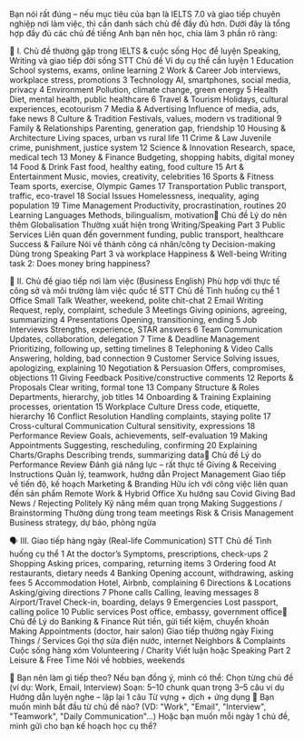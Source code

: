 Bạn nói rất đúng – nếu mục tiêu của bạn là IELTS 7.0 và giao tiếp chuyên nghiệp nơi làm việc, thì cần danh sách chủ đề đầy đủ hơn.
Dưới đây là tổng hợp đầy đủ các chủ đề tiếng Anh bạn nên học, chia làm 3 phần rõ ràng:

🧠 I. Chủ đề thường gặp trong IELTS & cuộc sống
Học để luyện Speaking, Writing và giao tiếp đời sống
STT
Chủ đề
Ví dụ cụ thể cần luyện
1
Education
School systems, exams, online learning
2
Work & Career
Job interviews, workplace stress, promotions
3
Technology
AI, smartphones, social media, privacy
4
Environment
Pollution, climate change, green energy
5
Health
Diet, mental health, public healthcare
6
Travel & Tourism
Holidays, cultural experiences, ecotourism
7
Media & Advertising
Influence of media, ads, fake news
8
Culture & Tradition
Festivals, values, modern vs traditional
9
Family & Relationships
Parenting, generation gap, friendship
10
Housing & Architecture
Living spaces, urban vs rural life
11
Crime & Law
Juvenile crime, punishment, justice system
12
Science & Innovation
Research, space, medical tech
13
Money & Finance
Budgeting, shopping habits, digital money
14
Food & Drink
Fast food, healthy eating, food culture
15
Art & Entertainment
Music, movies, creativity, celebrities
16
Sports & Fitness
Team sports, exercise, Olympic Games
17
Transportation
Public transport, traffic, eco-travel
18
Social Issues
Homelessness, inequality, aging population
19
Time Management
Productivity, procrastination, routines
20
Learning Languages
Methods, bilingualism, motivation
Chủ đề
Lý do nên thêm
Globalisation
Thường xuất hiện trong Writing/Speaking Part 3
Public Services
Liên quan đến government funding, public transport, healthcare
Success & Failure
Nói về thành công cá nhân/công ty
Decision-making
Dùng trong Speaking Part 3 và workplace
Happiness & Well-being
Writing task 2: Does money bring happiness?

💼 II. Chủ đề giao tiếp nơi làm việc (Business English)
Phù hợp với thực tế công sở và môi trường làm việc quốc tế
STT
Chủ đề
Tình huống cụ thể
1
Office Small Talk
Weather, weekend, polite chit-chat
2
Email Writing
Request, reply, complaint, schedule
3
Meetings
Giving opinions, agreeing, summarizing
4
Presentations
Opening, transitioning, ending
5
Job Interviews
Strengths, experience, STAR answers
6
Team Communication
Updates, collaboration, delegation
7
Time & Deadline Management
Prioritizing, following up, setting timelines
8
Telephoning & Video Calls
Answering, holding, bad connection
9
Customer Service
Solving issues, apologizing, explaining
10
Negotiation & Persuasion
Offers, compromises, objections
11
Giving Feedback
Positive/constructive comments
12
Reports & Proposals
Clear writing, formal tone
13
Company Structure & Roles
Departments, hierarchy, job titles
14
Onboarding & Training
Explaining processes, orientation
15
Workplace Culture
Dress code, etiquette, hierarchy
16
Conflict Resolution
Handling complaints, staying polite
17
Cross-cultural Communication
Cultural sensitivity, expressions
18
Performance Review
Goals, achievements, self-evaluation
19
Making Appointments
Suggesting, rescheduling, confirming
20
Explaining Charts/Graphs
Describing trends, summarizing data
Chủ đề
Lý do
Performance Review
Đánh giá năng lực – rất thực tế
Giving & Receiving Instructions
Quản lý, teamwork, hướng dẫn
Project Management
Giao tiếp về tiến độ, kế hoạch
Marketing & Branding
Hữu ích với công việc liên quan đến sản phẩm
Remote Work & Hybrid Office
Xu hướng sau Covid
Giving Bad News / Rejecting Politely
Kỹ năng mềm quan trọng
Making Suggestions / Brainstorming
Thường dùng trong team meetings
Risk & Crisis Management
Business strategy, dự báo, phòng ngừa

🗣️ III. Giao tiếp hàng ngày (Real-life Communication)
STT
Chủ đề
Tình huống cụ thể
1
At the doctor’s
Symptoms, prescriptions, check-ups
2
Shopping
Asking prices, comparing, returning items
3
Ordering food
At restaurants, dietary needs
4
Banking
Opening account, withdrawing, asking fees
5
Accommodation
Hotel, Airbnb, complaining
6
Directions & Locations
Asking/giving directions
7
Phone calls
Calling, leaving messages
8
Airport/Travel
Check-in, boarding, delays
9
Emergencies
Lost passport, calling police
10
Public services
Post office, embassy, government office
Chủ đề
Lý do
Banking & Finance
Rút tiền, gửi tiết kiệm, chuyển khoản
Making Appointments (doctor, hair salon)
Giao tiếp thường ngày
Fixing Things / Services
Gọi thợ sửa điện nước, internet
Neighbors & Complaints
Cuộc sống hàng xóm
Volunteering / Charity
Viết luận hoặc Speaking Part 2
Leisure & Free Time
Nói về hobbies, weekends

🎯 Bạn nên làm gì tiếp theo?
Nếu bạn đồng ý, mình có thể:
Chọn từng chủ đề (ví dụ: Work, Email, Interview)
Soạn:
5–10 chunk quan trọng
3–5 câu ví dụ
Hướng dẫn luyện nghe – lặp lại 1 câu
Từ vựng + dịch + ứng dụng
📌 Bạn muốn mình bắt đầu từ chủ đề nào? (VD: "Work", "Email", "Interview", "Teamwork", "Daily Communication"…) Hoặc bạn muốn mỗi ngày 1 chủ đề, mình gửi cho bạn kế hoạch học cụ thể?
